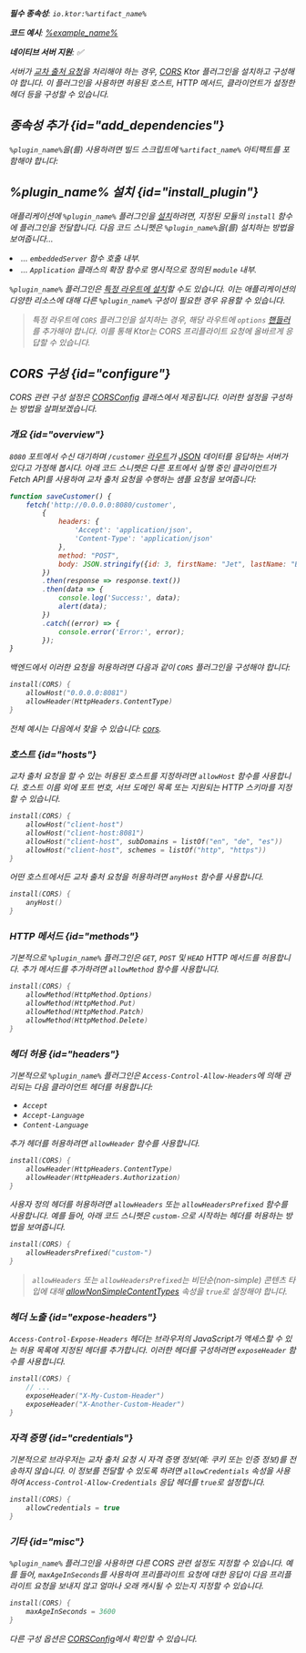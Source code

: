 [//]: # (title: CORS)

<show-structure for="chapter" depth="2"/>
<primary-label ref="server-plugin"/>

<var name="artifact_name" value="ktor-server-cors"/>
<var name="package_name" value="io.ktor.server.plugins.cors"/>
<var name="plugin_name" value="CORS"/>

<tldr>
<p>
<b>필수 종속성</b>: <code>io.ktor:%artifact_name%</code>
</p>
<var name="example_name" value="cors"/>
<p>
    <b>코드 예시</b>:
    <a href="https://github.com/ktorio/ktor-documentation/tree/%ktor_version%/codeSnippets/snippets/%example_name%">
        %example_name%
    </a>
</p>
<p>
    <b><Links href="/ktor/server-native" summary="Ktor는 Kotlin/Native를 지원하며 추가 런타임 또는 가상 머신 없이 서버를 실행할 수 있게 합니다.">네이티브 서버</Links> 지원</b>: ✅
</p>
</tldr>

서버가 [교차 출처 요청](https://developer.mozilla.org/en-US/docs/Web/HTTP/CORS)을 처리해야 하는 경우,
[CORS](https://api.ktor.io/ktor-server-cors/io.ktor.server.plugins.cors.routing/-c-o-r-s.html)
Ktor 플러그인을 설치하고 구성해야 합니다. 이 플러그인을 사용하면 허용된 호스트, HTTP 메서드, 클라이언트가 설정한 헤더 등을 구성할 수 있습니다.

## 종속성 추가 {id="add_dependencies"}

<p>
    <code>%plugin_name%</code>을(를) 사용하려면 빌드 스크립트에 <code>%artifact_name%</code> 아티팩트를 포함해야 합니다:
</p>
<Tabs group="languages">
    <TabItem title="Gradle (Kotlin)" group-key="kotlin">
        <code-block lang="Kotlin" code="            implementation(&quot;io.ktor:%artifact_name%:$ktor_version&quot;)"/>
    </TabItem>
    <TabItem title="Gradle (Groovy)" group-key="groovy">
        <code-block lang="Groovy" code="            implementation &quot;io.ktor:%artifact_name%:$ktor_version&quot;"/>
    </TabItem>
    <TabItem title="Maven" group-key="maven">
        <code-block lang="XML" code="            &lt;dependency&gt;&#10;                &lt;groupId&gt;io.ktor&lt;/groupId&gt;&#10;                &lt;artifactId&gt;%artifact_name%-jvm&lt;/artifactId&gt;&#10;                &lt;version&gt;${ktor_version}&lt;/version&gt;&#10;            &lt;/dependency&gt;"/>
    </TabItem>
</Tabs>

## %plugin_name% 설치 {id="install_plugin"}

<p>
    애플리케이션에 <code>%plugin_name%</code> 플러그인을 <a href="#install">설치</a>하려면,
    지정된 <Links href="/ktor/server-modules" summary="모듈을 사용하면 경로를 그룹화하여 애플리케이션을 구성할 수 있습니다.">모듈</Links>의 <code>install</code> 함수에 플러그인을 전달합니다.
    다음 코드 스니펫은 <code>%plugin_name%</code>을(를) 설치하는 방법을 보여줍니다...
</p>
<list>
    <li>
        ... <code>embeddedServer</code> 함수 호출 내부.
    </li>
    <li>
        ... <code>Application</code> 클래스의 확장 함수로 명시적으로 정의된 <code>module</code> 내부.
    </li>
</list>
<Tabs>
    <TabItem title="embeddedServer">
        <code-block lang="kotlin" code="            import io.ktor.server.engine.*&#10;            import io.ktor.server.netty.*&#10;            import io.ktor.server.application.*&#10;            import %package_name%.*&#10;&#10;            fun main() {&#10;                embeddedServer(Netty, port = 8080) {&#10;                    install(%plugin_name%)&#10;                    // ...&#10;                }.start(wait = true)&#10;            }"/>
    </TabItem>
    <TabItem title="module">
        <code-block lang="kotlin" code="            import io.ktor.server.application.*&#10;            import %package_name%.*&#10;            // ...&#10;            fun Application.module() {&#10;                install(%plugin_name%)&#10;                // ...&#10;            }"/>
    </TabItem>
</Tabs>
<p>
    <code>%plugin_name%</code> 플러그인은 <a href="#install-route">특정 라우트에 설치</a>할 수도 있습니다.
    이는 애플리케이션의 다양한 리소스에 대해 다른 <code>%plugin_name%</code> 구성이 필요한 경우 유용할 수 있습니다.
</p>

> 특정 라우트에 `CORS` 플러그인을 설치하는 경우, 해당 라우트에 `options` [핸들러](server-routing.md#define_route)를 추가해야 합니다. 이를 통해 Ktor는 CORS 프리플라이트 요청에 올바르게 응답할 수 있습니다.

## CORS 구성 {id="configure"}

CORS 관련 구성 설정은
[CORSConfig](https://api.ktor.io/ktor-server-cors/io.ktor.server.plugins.cors/-c-o-r-s-config/index.html)
클래스에서 제공됩니다. 이러한 설정을 구성하는 방법을 살펴보겠습니다.

### 개요 {id="overview"}

<code>8080</code> 포트에서 수신 대기하며 <code>/customer</code> [라우트](server-routing.md)가
[JSON](server-serialization.md#send_data) 데이터를 응답하는 서버가 있다고 가정해 봅시다. 아래 코드 스니펫은
다른 포트에서 실행 중인 클라이언트가 Fetch API를 사용하여 교차 출처 요청을 수행하는 샘플 요청을 보여줍니다:

```javascript
function saveCustomer() {
    fetch('http://0.0.0.0:8080/customer',
        {
            headers: {
                'Accept': 'application/json',
                'Content-Type': 'application/json'
            },
            method: "POST",
            body: JSON.stringify({id: 3, firstName: "Jet", lastName: "Brains"})
        })
        .then(response => response.text())
        .then(data => {
            console.log('Success:', data);
            alert(data);
        })
        .catch((error) => {
            console.error('Error:', error);
        });
}

```

백엔드에서 이러한 요청을 허용하려면 다음과 같이 <code>CORS</code> 플러그인을 구성해야 합니다:

```kotlin
install(CORS) {
    allowHost("0.0.0.0:8081")
    allowHeader(HttpHeaders.ContentType)
}
```

전체 예시는 다음에서 찾을 수 있습니다: [cors](https://github.com/ktorio/ktor-documentation/tree/%ktor_version%/codeSnippets/snippets/cors).

### 호스트 {id="hosts"}

교차 출처 요청을 할 수 있는 허용된 호스트를 지정하려면 <code>allowHost</code> 함수를 사용합니다. 호스트 이름 외에
포트 번호, 서브 도메인 목록 또는 지원되는 HTTP 스키마를 지정할 수 있습니다.

```kotlin
install(CORS) {
    allowHost("client-host")
    allowHost("client-host:8081")
    allowHost("client-host", subDomains = listOf("en", "de", "es"))
    allowHost("client-host", schemes = listOf("http", "https"))
}
```

어떤 호스트에서든 교차 출처 요청을 허용하려면 <code>anyHost</code> 함수를 사용합니다.

```kotlin
install(CORS) {
    anyHost()
}
```

### HTTP 메서드 {id="methods"}

기본적으로 <code>%plugin_name%</code> 플러그인은 <code>GET</code>, <code>POST</code> 및 <code>HEAD</code> HTTP 메서드를 허용합니다. 추가 메서드를 추가하려면
<code>allowMethod</code> 함수를 사용합니다.

```kotlin
install(CORS) {
    allowMethod(HttpMethod.Options)
    allowMethod(HttpMethod.Put)
    allowMethod(HttpMethod.Patch)
    allowMethod(HttpMethod.Delete)
}
```

### 헤더 허용 {id="headers"}

기본적으로 <code>%plugin_name%</code> 플러그인은 <code>Access-Control-Allow-Headers</code>에 의해 관리되는 다음 클라이언트 헤더를 허용합니다:

*   `Accept`
*   `Accept-Language`
*   `Content-Language`

추가 헤더를 허용하려면 <code>allowHeader</code> 함수를 사용합니다.

```kotlin
install(CORS) {
    allowHeader(HttpHeaders.ContentType)
    allowHeader(HttpHeaders.Authorization)
}
```

사용자 정의 헤더를 허용하려면 <code>allowHeaders</code> 또는 <code>allowHeadersPrefixed</code> 함수를 사용합니다. 예를 들어, 아래 코드 스니펫은
<code>custom-</code>으로 시작하는 헤더를 허용하는 방법을 보여줍니다.

```kotlin
install(CORS) {
    allowHeadersPrefixed("custom-")
}
```

> <code>allowHeaders</code> 또는 <code>allowHeadersPrefixed</code>는 비단순(non-simple) 콘텐츠 타입에 대해
[allowNonSimpleContentTypes](https://api.ktor.io/ktor-server-cors/io.ktor.server.plugins.cors/-c-o-r-s-config/allow-non-simple-content-types.html)
속성을 <code>true</code>로 설정해야 합니다.

### 헤더 노출 {id="expose-headers"}

<code>Access-Control-Expose-Headers</code> 헤더는 브라우저의 JavaScript가 액세스할 수 있는 허용 목록에 지정된 헤더를 추가합니다.
이러한 헤더를 구성하려면 <code>exposeHeader</code> 함수를 사용합니다.

```kotlin
install(CORS) {
    // ...
    exposeHeader("X-My-Custom-Header")
    exposeHeader("X-Another-Custom-Header")
}
```

### 자격 증명 {id="credentials"}

기본적으로 브라우저는 교차 출처 요청 시 자격 증명 정보(예: 쿠키 또는 인증 정보)를 전송하지 않습니다.
이 정보를 전달할 수 있도록 하려면 <code>allowCredentials</code> 속성을 사용하여 <code>Access-Control-Allow-Credentials</code> 응답 헤더를 <code>true</code>로 설정합니다.

```kotlin
install(CORS) {
    allowCredentials = true
}
```

### 기타 {id="misc"}

<code>%plugin_name%</code> 플러그인을 사용하면 다른 CORS 관련 설정도 지정할 수 있습니다. 예를 들어, <code>maxAgeInSeconds</code>를 사용하여
프리플라이트 요청에 대한 응답이 다음 프리플라이트 요청을 보내지 않고 얼마나 오래 캐시될 수 있는지 지정할 수 있습니다.

```kotlin
install(CORS) {
    maxAgeInSeconds = 3600
}
```

다른 구성 옵션은 [CORSConfig](https://api.ktor.io/ktor-server-cors/io.ktor.server.plugins.cors/-c-o-r-s-config/index.html)에서 확인할 수 있습니다.